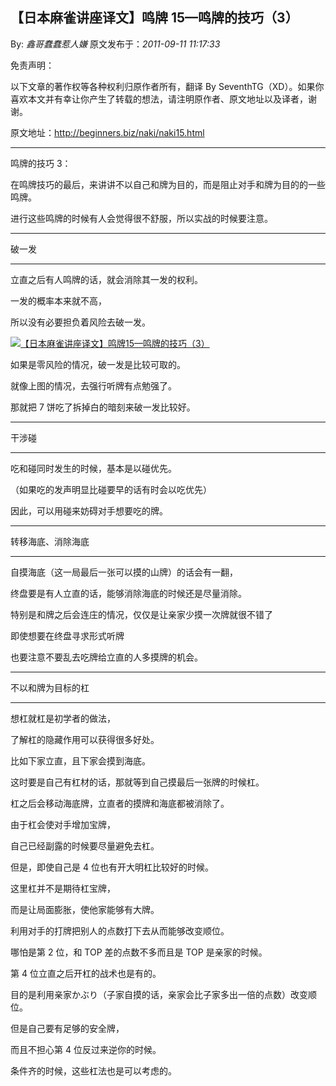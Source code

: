 ## 【日本麻雀讲座译文】鸣牌 15—鸣牌的技巧（3）

By: _鑫哥蠢蠢惹人嫌_ 原文发布于：_2011-09-11 11:17:33_

免责声明：

以下文章的著作权等各种权利归原作者所有，翻译 By
SeventhTG（XD）。如果你喜欢本文并有幸让你产生了转载的想法，请注明原作者、原文地址以及译者，谢谢。

原文地址：http://beginners.biz/naki/naki15.html

---

鸣牌的技巧 3：

在鸣牌技巧的最后，来讲讲不以自己和牌为目的，而是阻止对手和牌为目的的一些鸣牌。

进行这些鸣牌的时候有人会觉得很不舒服，所以实战的时候要注意。

---

破一发

---

立直之后有人鸣牌的话，就会消除其一发的权利。

一发的概率本来就不高，

所以没有必要担负着风险去破一发。

[![【日本麻雀讲座译文】鸣牌15—鸣牌的技巧（3）](http://s13.sinaimg.cn/middle/7f78b76fgaca1fe2a80fc&690)](http://photo.blog.sina.com.cn/showpic.html#blogid=7f78b76f0100wq77&url=http://s13.sinaimg.cn/orignal/7f78b76fgaca1fe2a80fc)

如果是零风险的情况，破一发是比较可取的。

就像上图的情况，去强行听牌有点勉强了。

那就把 7 饼吃了拆掉白的暗刻来破一发比较好。

---

干涉碰

---

吃和碰同时发生的时候，基本是以碰优先。

（如果吃的发声明显比碰要早的话有时会以吃优先）

因此，可以用碰来妨碍对手想要吃的牌。

---

转移海底、消除海底

---

自摸海底（这一局最后一张可以摸的山牌）的话会有一翻，

终盘要是有人立直的话，能够消除海底的时候还是尽量消除。

特别是和牌之后会连庄的情况，仅仅是让亲家少摸一次牌就很不错了

即使想要在终盘寻求形式听牌

也要注意不要乱去吃牌给立直的人多摸牌的机会。

---

不以和牌为目标的杠

---

想杠就杠是初学者的做法，

了解杠的隐藏作用可以获得很多好处。

比如下家立直，且下家会摸到海底。

这时要是自己有杠材的话，那就等到自己摸最后一张牌的时候杠。

杠之后会移动海底牌，立直者的摸牌和海底都被消除了。

由于杠会使对手增加宝牌，

自己已经副露的时候要尽量避免去杠。

但是，即使自己是 4 位也有开大明杠比较好的时候。

这里杠并不是期待杠宝牌，

而是让局面膨胀，使他家能够有大牌。

利用对手的打牌把别人的点数打下去从而能够改变顺位。

哪怕是第 2 位，和 TOP 差的点数不多而且是 TOP 是亲家的时候。

第 4 位立直之后开杠的战术也是有的。

目的是利用亲家かぶり（子家自摸的话，亲家会比子家多出一倍的点数）改变顺位。

但是自己要有足够的安全牌，

而且不担心第 4 位反过来逆你的时候。

条件齐的时候，这些杠法也是可以考虑的。

